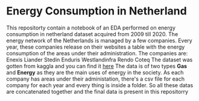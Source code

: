 # Energy Consumption in Netherland
This repositorty contain a notebook of an EDA performed on energy consumption in netherland dataset acquired from 2009 till 2020. 
The energy network of the Netherlands is managed by a few companies. Every year, these companies release on their websites a table with the energy consumption of the areas under their administration. The companies are:
Enexis
Liander
Stedin
Enduris
Westlandinfra
Rendo
Coteq 
The dataset was gotten from kaggla and you can find it [here](https://www.kaggle.com/datasets/lucabasa/dutch-energy)
The data is of two types **Gas** and **Energy** as they are the main uses of energy in the society.
As each company has areas under their administation, there's a csv file for each company for each year and every thing is inside a folder. So all these datas are concatenated together and the final data is present in this repositorry
